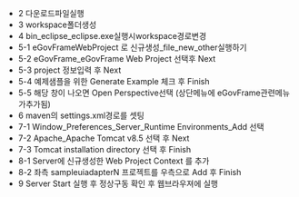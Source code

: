 - 2 다운로드파일실행
- 3 workspace폴더생성
- 4 bin_eclipse_eclipse.exe실행시workspace경로변경
- 5-1 eGovFrameWebProject 로 신규생성_file_new_other실행하기
- 5-2 eGovFrame_eGovFrame Web Project 선택후 Next
- 5-3 project 정보입력 후 Next
- 5-4 예제샘플을 위한 Generate Example 체크 후 Finish 
- 5-5 해당 창이 나오면 Open Perspective선택 (상단메뉴에 eGovFrame관련메뉴가추가됨)
- 6 maven의 settings.xml경로를 셋팅
- 7-1 Window_Preferences_Server_Runtime Environments_Add 선택
- 7-2 Apache_Apache Tomcat v8.5 선택 후 Next
- 7-3 Tomcat installation directory 선택 후 Finish
- 8-1 Server에 신규생성한 Web Project Context 를 추가
- 8-2 좌측 sampleuiadapterN 프로젝트를 우측으로 Add 후 Finish
- 9 Server Start 실행 후 정상구동 확인 후 웹브라우져에 실행